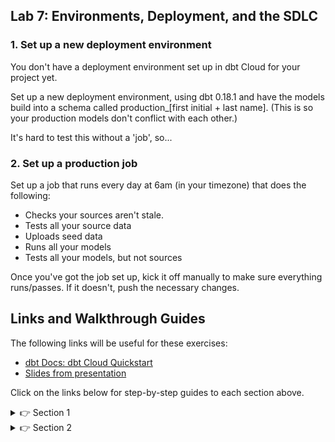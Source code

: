 ## Lab 7: Environments, Deployment, and the SDLC

### 1. Set up a new deployment environment

You don't have a deployment environment set up in dbt Cloud for your project yet. 

Set up a new deployment environment, using dbt 0.18.1 and have the models build into a schema called production_[first initial + last name]. (This is so your production models don't conflict with each other.)

It's hard to test this without a 'job', so...

### 2. Set up a production job 

Set up a job that runs every day at 6am (in your timezone) that does the following:
* Checks your sources aren't stale.
* Tests all your source data
* Uploads seed data
* Runs all your models
* Tests all your models, but not sources

Once you've got the job set up, kick it off manually to make sure everything runs/passes. If it doesn't, push the necessary changes.

## Links and Walkthrough Guides

The following links will be useful for these exercises:

* [dbt Docs: dbt Cloud Quickstart](https://docs.getdbt.com/docs/dbt-cloud/cloud-quickstart)
* [Slides from presentation](https://docs.google.com/presentation/d/193oCed_28EstNRv6uClvz40xXeoGTDb8Ixh49Q5eaMI/edit?usp=drive_web&ouid=102844745808883823541)

Click on the links below for step-by-step guides to each section above.

<details>
  <summary>👉 Section 1</summary>
  
  (1) Go to the Home section of dbt Cloud (look in the burger menu at the top left corner.)

  (2) Make sure you're operating in your project. This will be visible in the top navigation bar. If you're not, change the project.

  (3) You should see a prompt in the middle of the page that says "Your account doesn't have any environments yet. You can create a new one now." Click on the button.

  (4) Fill out all the values in the form. The `name` can be whatever you want. The `type` should be deployment. You'll need to fill out your Snowflake credentials at the bottom. The `schema` should be called production_[first initial + last name]. (This is so your production models don't conflict with each other.)

  (5) Click Save in the top right corner.

</details>

<details>
  <summary>👉 Section 2</summary>
  
  (1) After the prior step, you'll likely have be brough the the homepage for your environment. Click 'New Job' to the right of the screen. If you don't see that buttom, you can go to Jobs in the top left corner menu and create it from there.

  (2) Fill out the page with the necessary information. Your job can be called whatever you would like. Choose the environment you created in the prior step. The `target name` should be `prod`. Add all of the following commands in sequence: `dbt source snapshot-freshness`, `dbt test -m source:*`, `dbt seed`, `dbt run`, and `dbt test --exclude source:*`.

  (3) Change the schedule at the bottom to run at exactly 6am in your timezone. Note that the input is in UTC.

  (4) Save your job and, from the next screen, click 'Run Now' to ensure it's working correctly.
</details>
